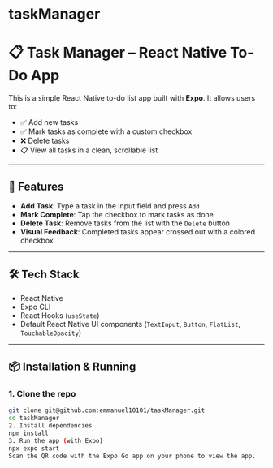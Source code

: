 # taskManager
# 📋 Task Manager – React Native To-Do App

This is a simple React Native to-do list app built with **Expo**. It allows users to:

- ✅ Add new tasks
- ✅ Mark tasks as complete with a custom checkbox
- ❌ Delete tasks
- 📋 View all tasks in a clean, scrollable list

---

## 🚀 Features

- **Add Task**: Type a task in the input field and press `Add`
- **Mark Complete**: Tap the checkbox to mark tasks as done
- **Delete Task**: Remove tasks from the list with the `Delete` button
- **Visual Feedback**: Completed tasks appear crossed out with a colored checkbox

---

## 🛠️ Tech Stack

- React Native
- Expo CLI
- React Hooks (`useState`)
- Default React Native UI components (`TextInput`, `Button`, `FlatList`, `TouchableOpacity`)

---

## 📦 Installation & Running

### 1. Clone the repo
```bash
git clone git@github.com:emmanuel10101/taskManager.git
cd taskManager
2. Install dependencies
npm install
3. Run the app (with Expo)
npx expo start
Scan the QR code with the Expo Go app on your phone to view the app.
